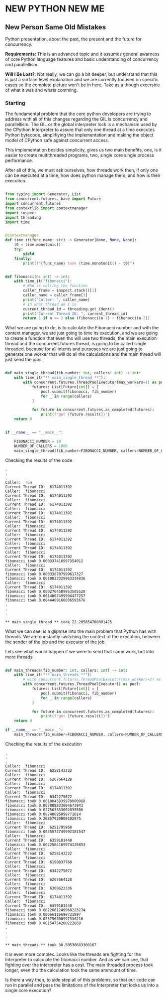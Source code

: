 # NEW PYTHON NEW ME

## New Person Same Old Mistakes

Python presentation, about the past, the present and the future for
concurrency.

**Requirements**: This is an advanced topic and it assumes general awarness of
core Python language features and basic understanding of concurrency and
parallellism.

**Will I Be Lost?**: Not really, we can go a bit deeper, but understand that
this is just a surface level explanation and we are currently focused on
specific cases so the complete picture won't be in here. Take as a though
excersice of what it was and whats comming.

### Starting

The fundamental problem that the core python developers are trying to address
with all of this changes regarding the GIL is concurrency and parallellism. The
GIL or the global interpreter lock is a mechanism used by the CPython
Interpreter to assure that only one thread at a time executes Python bytecode,
simplifiying the implementation and making the object model of CPython safe
against concurrent access.

This implementation besides simplicity, gives us two main benefits, one, is it
easier to create multithreaded programs, two, single core single process
performance.

After all of this, we must ask ourselves, how threads work then, if only one
can be executed at a time, how does python manage them, and how is their
execution.

```python

from typing import Generator, List
from concurrent.futures._base import Future
import concurrent.futures
from contextlib import contextmanager
import inspect
import threading
import time


@contextmanager
def time_it(func_name: str) -> Generator[None, None, None]:
    t0 = time.monotonic()
    try:
        yield
    finally:
        print(f"{func_name} took {time.monotonic() - t0}")


def fibonacci(n: int) -> int:
    with time_it("fibonacci"):
        # Who is calling the function
        caller_frame = inspect.stack()[1]
        caller_name = caller_frame[3]
        print("Caller: ", caller_name)
        # In what thread am I in
        current_thread_id = threading.get_ident()
        print("Current Thread ID: ", current_thread_id)
        return 1 if n <= 2 else (fibonacci(n-1) + fibonacci(n-2))
```

What we are going to do, is to calculate the Fibonacci number and with the
context manager, we are just going to time its execution, and we are going to
create a function that even tho will use two threads, the main execution thread
and the concurrent.futures thread, is going to be called single threaded,
because for all intents and purposes we are just going to generate one worker
that will do all the calculations and the main thread will just send the jobs.

```python

def main_single_thread(fib_number: int, callers: int) -> int:
    with time_it("** main_single_thread **"):
        with concurrent.futures.ThreadPoolExecutor(max_workers=1) as pool:
            futures: List[Future[int]] = [
                pool.submit(fibonacci, fib_number)
                for _ in range(callers)
            ]

            for future in concurrent.futures.as_completed(futures):
                print(f"got {future.result()}")
    return 0


if __name__ == "__main__":

    FIBONACCI_NUMBER = 10
    NUMBER_OF_CALLERS = 1000
    main_single_thread(fib_number=FIBONACCI_NUMBER, callers=NUMBER_OF_CALLERS)

```

Checking the results of the code

```log
.
.
.
Caller:  run
Current Thread ID:  6174011392
Caller:  fibonacci
Current Thread ID:  6174011392
Caller:  fibonacci
Current Thread ID:  6174011392
Caller:  fibonacci
Current Thread ID:  6174011392
Caller:  fibonacci
Current Thread ID:  6174011392
Caller:  fibonacci
Current Thread ID:  6174011392
Caller:  fibonacci
Current Thread ID:  6174011392
Caller:  fibonacci
Current Thread ID:  6174011392
Caller:  fibonacci
Current Thread ID:  6174011392
fibonacci took 0.000337416997354012
Caller:  fibonacci
Current Thread ID:  6174011392
fibonacci took 0.000338707999617327
fibonacci took 0.0010033329963334836
Caller:  fibonacci
Current Thread ID:  6174011392
fibonacci took 0.0002764589953585528
fibonacci took 0.0014007499994477257
fibonacci took 0.0044409160036593676
.
.
.

** main_single_thread ** took 22.205854708001425
```

What we can see, is a glipmse into the main problem that Python has with
threads. We are constantly switching the context of the execution, between the
sender of the job and the executor of the job.

Lets see what would happen if we were to send that same work, but into more
threads.

```python

def main_threads(fib_number: int, callers: int) -> int:
    with time_it("** main_threads **"):
        # with concurrent.futures.ThreadPoolExecutor(max_workers=2) as pool:
        with concurrent.futures.ThreadPoolExecutor() as pool:
            futures: List[Future[int]] = [
                pool.submit(fibonacci, fib_number)
                for _ in range(callers)
            ]

            for future in concurrent.futures.as_completed(futures):
                print(f"got {future.result()}")
    return 0

if __name__ == "__main__":
    main_threads(fib_number=FIBONACCI_NUMBER, callers=NUMBER_OF_CALLERS)

```

Checking the results of the execution

```log
.
.
.
Caller:  fibonacci
Current Thread ID:  6258143232
Caller:  fibonacci
Current Thread ID:  6207664128
Caller:  fibonacci
Current Thread ID:  6174011392
Caller:  fibonacci
Current Thread ID:  6342275072
fibonacci took 0.0018045839970000088
fibonacci took 0.007808833004673943
fibonacci took 0.027563333002035506
fibonacci took 0.08748895899771014
fibonacci took 0.26857920800102875
Caller:  fibonacci
Current Thread ID:  6291795968
fibonacci took 0.0035573749992181547
Caller:  fibonacci
Current Thread ID:  6359101440
fibonacci took 0.0022504169974126853
Caller:  fibonacci
Current Thread ID:  6258143232
Caller:  fibonacci
Current Thread ID:  6190837760
Caller:  fibonacci
Current Thread ID:  6342275072
Caller:  fibonacci
Current Thread ID:  6207664128
Caller:  fibonacci
Current Thread ID:  6308622336
Caller:  fibonacci
Current Thread ID:  6174011392
Caller:  fibonacci
Current Thread ID:  6359101440
fibonacci took 0.0022661249968223274
fibonacci took 0.00666116699721897
fibonacci took 0.025756208997336216
fibonacci took 0.08154754200222669
.
.
.

** main_threads ** took 38.50530683300167
```

It is even more complex. Looks like the threads are fighting for the
Interpreter to calculate the fibonacci number. And as we can see, that fighting
over the interpreter has a cost. The main threaded process took longer, even
tho the calculation took the same ammount of time.

Is there a way then, to side step all of this problems, so that our code can
run in parallel and pass the limitations of the Interpreter that locks us into
a single core execution?
